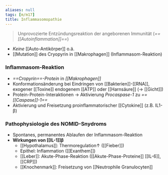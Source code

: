```yaml
---
aliases: null
tags: [m/m17]
title: Inflammasomopathie
---
```


> Unprovozierte Entzündungsreaktion der angeborenen Immunität (*==[[Autoinflammation]]==*)
- *Keine* [[Auto-Antikörper]] o.ä.
- [[Mutation]] des Cryopyrin in [[Makrophagen]] (Inflammasom-Reaktion)
### Inflammasom-Reaktion
- *==Cropyrin==-Protein* in *[[Makrophagen]]*
- Konformationsänderung bei Eindringen von [[Bakterien]]-[[RNA]], exogener [[Toxine]] endogenem [[ATP]] oder [[Harnsäure]] (→ [[Gicht]])
- Protein-Protein-Interaktionen → Aktivierung *Procaspase-1* zu *==[[Caspase]]-1==*
- Aktivierung und Freisetzung proinflammatorischer [[Cytokine]] (z.B. IL1-β)
### Pathophysiologie des NOMID-Snydroms
- Spontanes, permanentes Ablaufen der Inflammasom-Reaktion
- **Wirkungen von [[IL-1]]β**
	- [[Hypothalamus]]: Thermoregulation↑ ([[Fieber]])
	- Epithel: Inflammation ([[Exanthem]])
	- [[Leber]]: Akute-Phase-Reaktion ([[Akute-Phase-Proteine]] [[IL-6]], [[CRP]])
	- [[Knochenmark]]: Freisetzung von [[Neutrophile Granulocyten]]